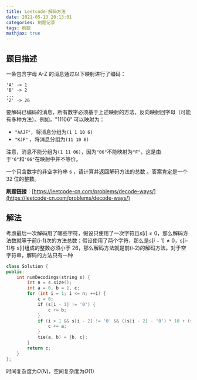 ```yaml
---
title: Leetcode-解码方法
date: 2021-05-13 20:13:01
categories: 刷题记录
tags: 刷题
mathjax: true
---
```


## 题目描述

一条包含字母 A-Z 的消息通过以下映射进行了编码：

```
'A' -> 1
'B' -> 2
...
'Z' -> 26
```

要解码已编码的消息，所有数字必须基于上述映射的方法，反向映射回字母（可能有多种方法）。例如，"11106" 可以映射为：

- `"AAJF"`，将消息分组为`(1 1 10 6)`
- `"KJF"` ，将消息分组为`(11 10 6)`

注意，消息不能分组为`(1 11 06)`，因为`"06"`不能映射为`"F"`，这是由于`"6"`和`"06"`在映射中并不等价。

一个只含数字的非空字符串 s ，请计算并返回解码方法的总数 。答案肯定是一个 32 位的整数。

**刷题链接**：[https://leetcode-cn.com/problems/decode-ways/](https://leetcode-cn.com/problems/decode-ways/)

<!--more-->

## 解法

考虑最后一次解码用了哪些字符，假设只使用了一次字符且$s[i]\neq0$，那么解码方法数就等于前(i-1)次的方法总数；假设使用了两个字符，那么是$s[i-1]\neq0$，s[i-1]与 s[i]组成的整数必须小于 26，那么解码方法就是前(i-2)的解码方法。对于空字符串，解码的方法只有一种

```C++
class Solution {
public:
    int numDecodings(string s) {
        int n = s.size();
        int a = 0, b = 1, c;
        for (int i = 1; i <= n; ++i) {
            c = 0;
            if (s[i - 1] != '0') {
                c += b;
            }
            if (i > 1 && s[i - 2] != '0' && ((s[i - 2] - '0') * 10 + (s[i - 1] - '0') <= 26)) {
                c += a;
            }
            tie(a, b) = {b, c};
        }
        return c;
    }
};
```

时间复杂度为$O(N)$，空间复杂度为$O(1)$
